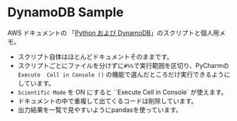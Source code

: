 # DynamoDB Sample

AWS ドキュメントの 「[Python および DynamoDB](https://docs.aws.amazon.com/ja_jp/amazondynamodb/latest/developerguide/GettingStarted.Python.html)」のスクリプトと個人用メモ。

* スクリプト自体はほとんどドキュメントそのままです。
* スクリプトごとにファイルを分けずに`#%%`で実行範囲を区切り、PyCharmの`Execute  Cell in Console ()` の機能で選んだところだけ実行できるようにしています。
* `Scientific Mode` を ON にすると ``Execute  Cell in Console` が使えます。
* ドキュメントの中で重複して出てくるコードは削除しています。
* 出力結果を一覧で見やすいようにpandasを使っています。
